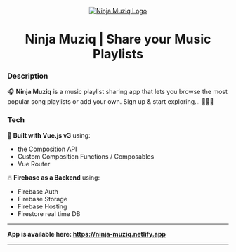 <p align="center">
  <a href="https://ninja-muziq.netlify.app" target="_blank">
    <img src="https://i.ibb.co/1K98QmF/ninja.png" alt="Ninja Muziq Logo">
  </a>
</p>

<h1 align="center">Ninja Muziq | Share your Music Playlists</h1>

### Description

🎧 **Ninja Muziq** is a music playlist sharing app that lets you browse the most popular song playlists or add your own. Sign up & start exploring... 🎵🎵🎵

### Tech

🍃 **Built with Vue.js v3** using:

- the Composition API
- Custom Composition Functions / Composables
- Vue Router

🔥 **Firebase as a Backend** using:

- Firebase Auth
- Firebase Storage
- Firebase Hosting
- Firestore real time DB

---

**App is available here: https://ninja-muziq.netlify.app**

---
